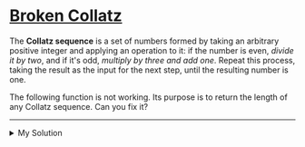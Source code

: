 # [Broken Collatz](https://www.codewars.com/kata/57e8c68c97a05990b10000c3)

The **Collatz sequence** is a set of numbers formed by taking an arbitrary positive integer and applying an operation to
it: if the number is even, _divide it by two_, and if it's odd, _multiply by three and add one_. Repeat this process,
taking the result as the input for the next step, until the resulting number is one.

The following function is not working. Its purpose is to return the length of any Collatz sequence. Can you fix it?

---

<details><summary>My Solution</summary>

```js
function collatz(n, count = 1) {
  if (n === 1) return count;
  n = n % 2 === 0 ? n / 2 : n * 3 + 1;

  return collatz(n, count + 1);
}
```

</details>
